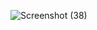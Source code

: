 ![Screenshot (38)](https://github.com/fakhr-e-alam/assignment/assets/111110991/b3c24433-1591-471c-9162-7236ea1c73b8)
